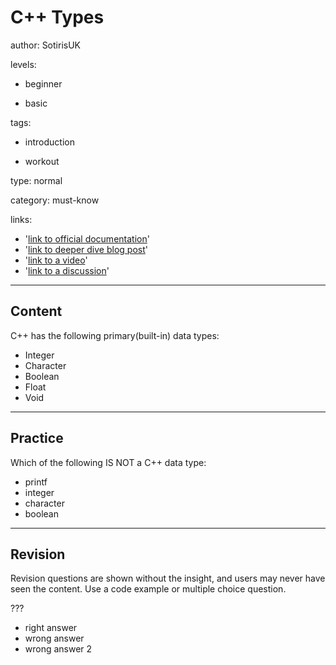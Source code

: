 # C++ Types
author: SotirisUK

levels:

  - beginner

  - basic


tags:

  - introduction

  - workout


type: normal

category: must-know

links:

  - '[link to official documentation](https://enki.com)'
  - '[link to deeper dive blog post](https://enki.com)'
  - '[link to a video](https://enki.com)'
  - '[link to a discussion](https://enki.com)'

---
## Content

C++ has the following primary(built-in) data types:

* Integer
* Character
* Boolean
* Float
* Void   



---
## Practice

Which of the following IS NOT a C++ data type:

* printf
* integer
* character
* boolean

---
## Revision

Revision questions are shown without the insight, and users may never have seen the content. Use a code example or multiple choice question.

???

* right answer
* wrong answer
* wrong answer 2
